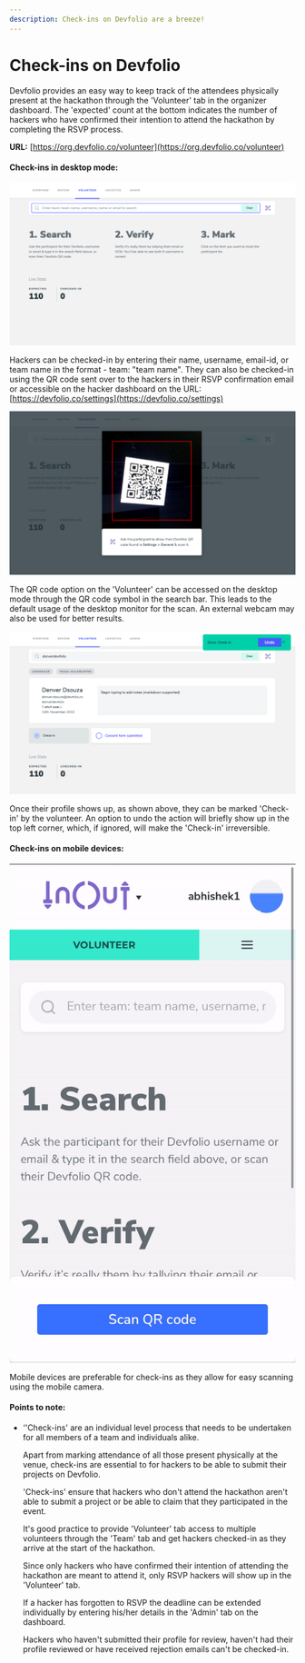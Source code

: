 ```yaml
---
description: Check-ins on Devfolio are a breeze!
---
```


# Check-ins on Devfolio

Devfolio provides an easy way to keep track of the attendees physically present at the hackathon through the 'Volunteer' tab in the organizer dashboard. The 'expected' count at the bottom indicates the number of hackers who have confirmed their intention to attend the hackathon by completing the RSVP process.

**URL:** [https://org.devfolio.co/volunteer](https://org.devfolio.co/volunteer)

#### Check-ins in desktop mode: 

![](../.gitbook/assets/screen-shot-2020-02-22-at-1.41.10-am.png)

Hackers can be checked-in by entering their name, username, email-id, or team name in the format - team: "team name". They can also be checked-in using the QR code sent over to the hackers in their RSVP confirmation email or accessible on the hacker dashboard on the URL: [https://devfolio.co/settings](https://devfolio.co/settings)

![](../.gitbook/assets/screen-shot-2020-02-22-at-1.44.54-am.png)

The QR code option on the 'Volunteer' can be accessed on the desktop mode through the QR code symbol in the search bar. This leads to the default usage of the desktop monitor for the scan. An external webcam may also be used for better results. 

![](../.gitbook/assets/screen-shot-2020-02-22-at-1.42.48-am.png)

Once their profile shows up, as shown above, they can be marked 'Check-in' by the volunteer. An option to undo the action will briefly show up in the top left corner, which, if ignored, will make the 'Check-in' irreversible.

#### Check-ins on mobile devices:

![](../.gitbook/assets/ezgif.com-crop.gif)

Mobile devices are preferable for check-ins as they allow for easy scanning using the mobile camera.

#### Points to note:

* ‘'Check-ins' are an individual level process that needs to be undertaken for all members of a team and individuals alike. 

  Apart from marking attendance of all those present physically at the venue, check-ins are essential to for hackers to be able to submit their projects on Devfolio. 

  'Check-ins' ensure that hackers who don't attend the hackathon aren't able to submit a project or be able to claim that they participated in the event.

  It's good practice to provide 'Volunteer' tab access to multiple volunteers through the 'Team' tab and get hackers checked-in as they arrive at the start of the hackathon.

  Since only hackers who have confirmed their intention of attending the hackathon are meant to attend it, only RSVP hackers will show up in the 'Volunteer' tab. 

  If a hacker has forgotten to RSVP the deadline can be extended individually by entering his/her details in the 'Admin' tab on the dashboard. 

  Hackers who haven't submitted their profile for review, haven't had their profile reviewed or have received rejection emails can't be checked-in. 

